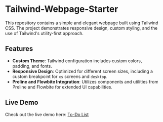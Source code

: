 # Tailwind-Webpage-Starter

This repository contains a simple and elegant webpage built using Tailwind CSS. The project demonstrates responsive design, custom styling, and the use of Tailwind's utility-first approach.

## Features

- **Custom Theme**: Tailwind configuration includes custom colors, padding, and fonts.
- **Responsive Design**: Optimized for different screen sizes, including a custom breakpoint for `xs` screens and `desktop`.
- **Preline and Flowbite Integration**: Utilizes components and utilities from Preline and Flowbite for extended UI capabilities.

## Live Demo
Check out the live demo here: [To-Do List](https://3mmarsara.github.io/To-do-List/)

